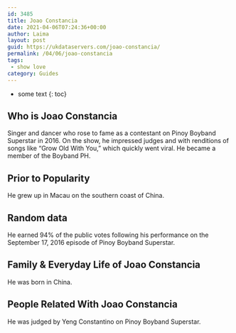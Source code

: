 ```yaml
---
id: 3485
title: Joao Constancia
date: 2021-04-06T07:24:36+00:00
author: Laima
layout: post
guid: https://ukdataservers.com/joao-constancia/
permalink: /04/06/joao-constancia
tags:
 - show love
category: Guides
---
```


* some text
{: toc}


## Who is Joao Constancia
                  
                  
                  
Singer and dancer who rose to fame as a contestant on Pinoy Boyband Superstar in 2016. On the show, he impressed judges and with renditions of songs like &#8220;Grow Old With You,&#8221; which quickly went viral. He became a member of the Boyband PH.
                  
              
            
              
            
                
                
                
## Prior to Popularity
                  
                  
                  
He grew up in Macau on the southern coast of China.
                  
              
            
              
            
                
                
                
## Random data
                  
                  
                  
He earned 94% of the public votes following his performance on the September 17, 2016 episode of Pinoy Boyband Superstar.
                  
              
            
              
            
                
                
                
## Family & Everyday Life of Joao Constancia
                  
                  
                  
He was born in China.
                  
              
            
              
            
                
                
                
## People Related With Joao Constancia
                  
                  
                  
He was judged by Yeng Constantino on Pinoy Boyband Superstar.
                  
              
            
              
            
                
              
            
              
              
            
            
              
            
          
          
          